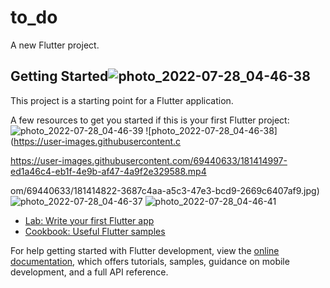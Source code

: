 # to_do

A new Flutter project.

## Getting Started![photo_2022-07-28_04-46-38](https://user-images.githubusercontent.com/69440633/181415219-0616287a-9532-4295-8b80-3f7c5903a2cb.jpg)


This project is a starting point for a Flutter application.

A few resources to get you started if this is your first Flutter project:
![photo_2022-07-28_04-46-39](https://user-images.githubusercontent.com/69440633/181414820-910244fa-1665-4afe-9261-e886cb177238.jpg)
![photo_2022-07-28_04-46-38](https://user-images.githubusercontent.c

https://user-images.githubusercontent.com/69440633/181414997-ed1a46c4-eb1f-4e9b-af47-4a9f2e329588.mp4

om/69440633/181414822-3687c4aa-a5c3-47e3-bcd9-2669c6407af9.jpg)
![photo_2022-07-28_04-46-37](https://user-images.githubusercontent.com/69440633/181414826-88b64160-8269-48cc-83ea-ce5a33282879.jpg)
![photo_2022-07-28_04-46-41](https://user-images.githubusercontent.com/69440633/181414827-a326b003-031f-4d5f-b013-07cbfb72f83b.jpg)

- [Lab: Write your first Flutter app](https://docs.flutter.dev/get-started/codelab)
- [Cookbook: Useful Flutter samples](https://docs.flutter.dev/cookbook)

For help getting started with Flutter development, view the
[online documentation](https://docs.flutter.dev/), which offers tutorials,
samples, guidance on mobile development, and a full API reference.
